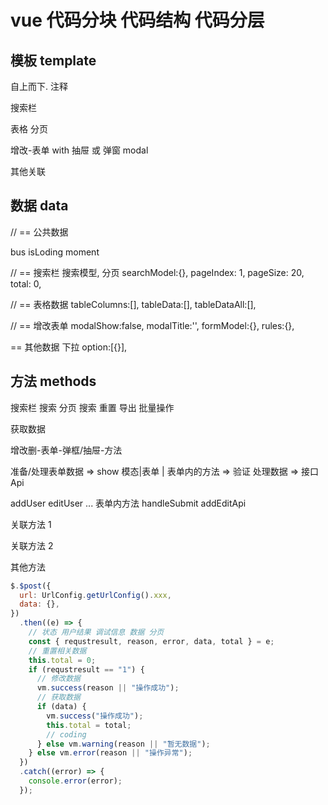 # vue 代码分块 代码结构 代码分层

## 模板 template

自上而下. 注释

搜索栏

表格
分页

增改-表单 with 抽屉 或 弹窗 modal

其他关联

## 数据 data

// == 公共数据

bus
isLoding
moment

// == 搜索栏 搜索模型, 分页
searchModel:{},
pageIndex: 1,
pageSize: 20,
total: 0,

// == 表格数据
tableColumns:[],
tableData:[],
tableDataAll:[],

// == 增改表单
modalShow:false,
modalTitle:'',
formModel:{},
rules:{},

== 其他数据
下拉
option:[{}],

## 方法 methods

搜索栏 搜索 分页 搜索 重置 导出 批量操作

获取数据

增改删-表单-弹框/抽屉-方法

准备/处理表单数据 => show 模态|表单 | 表单内的方法 => 验证 处理数据 => 接口 Api

addUser
editUser
... 表单内方法
handleSubmit
addEditApi

关联方法 1

关联方法 2

其他方法

```js
$.$post({
  url: UrlConfig.getUrlConfig().xxx,
  data: {},
})
  .then((e) => {
    // 状态 用户结果 调试信息 数据 分页
    const { requstresult, reason, error, data, total } = e;
    // 重置相关数据
    this.total = 0;
    if (requstresult == "1") {
      // 修改数据
      vm.success(reason || "操作成功");
      // 获取数据
      if (data) {
        vm.success("操作成功");
        this.total = total;
        // coding
      } else vm.warning(reason || "暂无数据");
    } else vm.error(reason || "操作异常");
  })
  .catch((error) => {
    console.error(error);
  });
```
